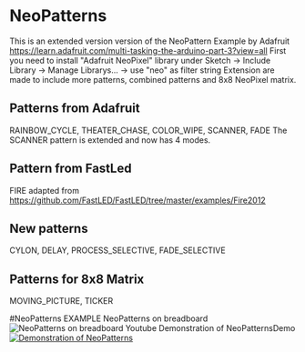 # NeoPatterns
This is an extended version version of the NeoPattern Example by Adafruit https://learn.adafruit.com/multi-tasking-the-arduino-part-3?view=all
First you need to install "Adafruit NeoPixel" library under Sketch -> Include Library -> Manage Librarys... -> use "neo" as filter string
Extension are made to include more patterns, combined patterns and 8x8 NeoPixel matrix.

## Patterns from Adafruit
RAINBOW_CYCLE, THEATER_CHASE, COLOR_WIPE, SCANNER, FADE
The SCANNER pattern is extended and now has 4 modes.
## Pattern from FastLed
FIRE adapted from https://github.com/FastLED/FastLED/tree/master/examples/Fire2012
## New patterns
 CYLON, DELAY, PROCESS_SELECTIVE, FADE_SELECTIVE
## Patterns for 8x8 Matrix
MOVING_PICTURE, TICKER

#NeoPatterns EXAMPLE
NeoPatterns on breadboard
![NeoPatterns on breadboard](https://github.com/ArminJo/arduino-tone-detector/blob/master/media/Breadboard_close.jpg)
Youtube Demonstration of NeoPatternsDemo
[![Demonstration of NeoPatterns](https://img.youtube.com/vi/tsxfSx0iY5s/0.jpg)](https://www.youtube.com/watch?v=CsB7FkywCRQ)
